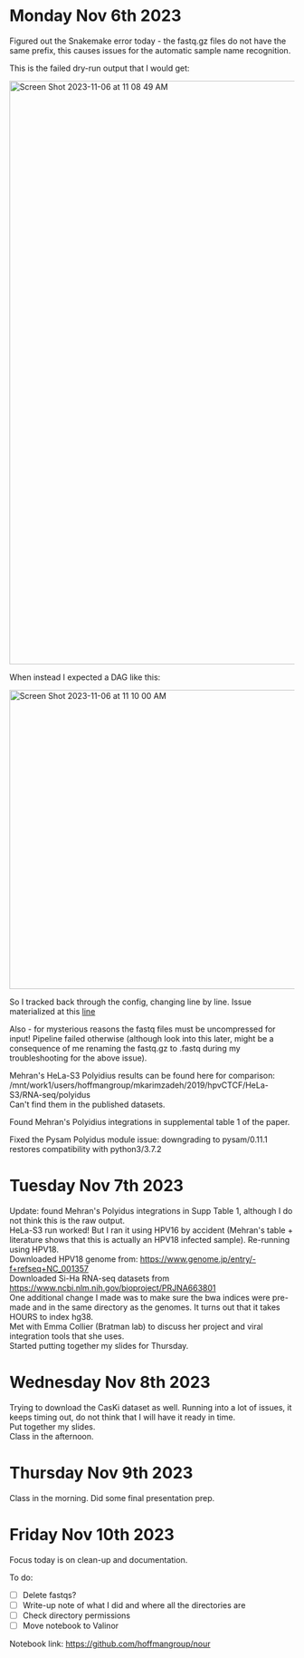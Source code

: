 # Monday Nov 6th 2023  

Figured out the Snakemake error today - the fastq.gz files do not have the same prefix, this causes issues for the automatic sample name recognition.  

This is the failed dry-run output that I would get:  

<img width="1030" alt="Screen Shot 2023-11-06 at 11 08 49 AM" src="https://github.com/hoffmangroup/nour/assets/67124068/81fca4d2-17b3-4b1d-9c25-236300b1b8ee">  

When instead I expected a DAG like this:  


<img width="528" alt="Screen Shot 2023-11-06 at 11 10 00 AM" src="https://github.com/hoffmangroup/nour/assets/67124068/d2d2435d-b280-474a-b79a-d9cd8a85ac65">

So I tracked back through the config, changing line by line. Issue materialized at this [line](https://github.com/aehrc/isling/blob/ee32e24891a99d00af988e24538847a82a74d31c/test/config/test.yml#L7C1-L7C1)  

Also - for mysterious reasons the fastq files must be uncompressed for input! Pipeline failed otherwise (although look into this later, might be a consequence of me renaming the fastq.gz to .fastq during my troubleshooting for the above issue).  

Mehran's HeLa-S3 Polyidius results can be found here for comparison:  /mnt/work1/users/hoffmangroup/mkarimzadeh/2019/hpvCTCF/HeLa-S3/RNA-seq/polyidus  
Can't find them in the published datasets.  

Found Mehran's Polyidius integrations in supplemental table 1 of the paper.  

Fixed the Pysam Polyidus module issue: downgrading to pysam/0.11.1 restores compatibility with python3/3.7.2  

# Tuesday Nov 7th 2023  

Update: found Mehran's Polyidus integrations in Supp Table 1, although I do not think this is the raw output.  
HeLa-S3 run worked! But I ran it using HPV16 by accident (Mehran's table + literature shows that this is actually an HPV18 infected sample). Re-running using HPV18.  
Downloaded HPV18 genome from: https://www.genome.jp/entry/-f+refseq+NC_001357  
Downloaded Si-Ha RNA-seq datasets from https://www.ncbi.nlm.nih.gov/bioproject/PRJNA663801  
One additional change I made was to make sure the bwa indices were pre-made and in the same directory as the genomes. It turns out that it takes HOURS to index hg38.  
Met with Emma Collier (Bratman lab) to discuss her project and viral integration tools that she uses.  
Started putting together my slides for Thursday.  

# Wednesday Nov 8th 2023  

Trying to download the CasKi dataset as well. Running into a lot of issues, it keeps timing out, do not think that I will have it ready in time.  
Put together my slides.  
Class in the afternoon. 

# Thursday Nov 9th 2023  

Class in the morning. 
Did some final presentation prep.  

# Friday Nov 10th 2023  

Focus today is on clean-up and documentation.  

To do: 
- [ ] Delete fastqs?
- [ ] Write-up note of what I did and where all the directories are  
- [ ] Check directory permissions
- [ ] Move notebook to Valinor

Notebook link: https://github.com/hoffmangroup/nour  


